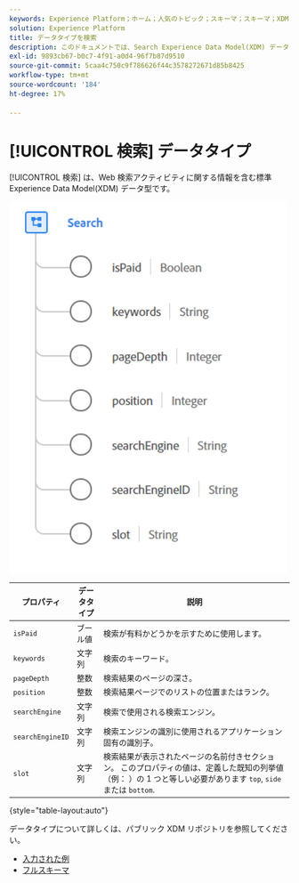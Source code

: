 ```yaml
---
keywords: Experience Platform；ホーム；人気のトピック；スキーマ；スキーマ；XDM；フィールド；スキーマ；スキーマ；検索；データ型；データ型；
solution: Experience Platform
title: データタイプを検索
description: このドキュメントでは、Search Experience Data Model(XDM) データタイプの概要を説明します。
exl-id: 9893cb67-b0c7-4f91-a0d4-96f7b87d9510
source-git-commit: 5caa4c750c9f786626f44c3578272671d85b8425
workflow-type: tm+mt
source-wordcount: '184'
ht-degree: 17%

---
```


# [!UICONTROL 検索] データタイプ

[!UICONTROL 検索] は、Web 検索アクティビティに関する情報を含む標準 Experience Data Model(XDM) データ型です。

<img src="../images/data-types/search.PNG" width="500" /><br />

| プロパティ | データタイプ | 説明 |
| --- | --- | --- |
| `isPaid` | ブール値 | 検索が有料かどうかを示すために使用します。 |
| `keywords` | 文字列 | 検索のキーワード。 |
| `pageDepth` | 整数 | 検索結果のページの深さ。 |
| `position` | 整数 | 検索結果ページでのリストの位置またはランク。 |
| `searchEngine` | 文字列 | 検索で使用される検索エンジン。 |
| `searchEngineID` | 文字列 | 検索エンジンの識別に使用されるアプリケーション固有の識別子。 |
| `slot` | 文字列 | 検索結果が表示されたページの名前付きセクション。 このプロパティの値は、定義した既知の列挙値（例： ）の 1 つと等しい必要があります `top`, `side`または `bottom`. |

{style=&quot;table-layout:auto&quot;}

データタイプについて詳しくは、パブリック XDM リポジトリを参照してください。

* [入力された例](https://github.com/adobe/xdm/blob/master/components/datatypes/search.example.1.json)
* [フルスキーマ](https://github.com/adobe/xdm/blob/master/components/datatypes/search.schema.json)
